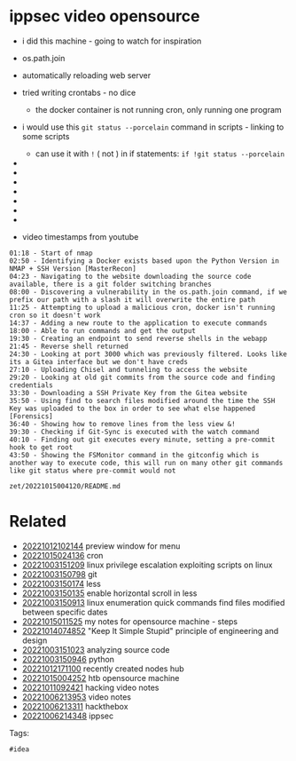 # ippsec video opensource

- i did this machine - going to watch for inspiration
- os.path.join
- automatically reloading web server
- tried writing crontabs - no dice
  - the docker container is not running cron, only running one program
- i would use this `git status --porcelain` command in scripts - linking to some scripts
  - can use it with `!` ( not ) in if statements: `if !git status --porcelain`
- 
- 
- 
- 
- 
- 
- 

- video timestamps from youtube
```
01:18 - Start of nmap
02:50 - Identifying a Docker exists based upon the Python Version in NMAP + SSH Version [MasterRecon]
04:23 - Navigating to the website downloading the source code available, there is a git folder switching branches 
08:00 - Discovering a vulnerability in the os.path.join command, if we prefix our path with a slash it will overwrite the entire path
11:25 - Attempting to upload a malicious cron, docker isn't running cron so it doesn't work
14:37 - Adding a new route to the application to execute commands
18:00 - Able to run commands and get the output
19:30 - Creating an endpoint to send reverse shells in the webapp
21:45 - Reverse shell returned
24:30 - Looking at port 3000 which was previously filtered. Looks like its a Gitea interface but we don't have creds
27:10 - Uploading Chisel and tunneling to access the website
29:20 - Looking at old git commits from the source code and finding credentials
33:30 - Downloading a SSH Private Key from the Gitea website
35:50 - Using find to search files modified around the time the SSH Key was uploaded to the box in order to see what else happened [Forensics]
36:40 - Showing how to remove lines from the less view &!
39:30 - Checking if Git-Sync is executed with the watch command
40:10 - Finding out git executes every minute, setting a pre-commit hook to get root
43:50 - Showing the FSMonitor command in the gitconfig which is another way to execute code, this will run on many other git commands like git status where pre-commit would not
```

` zet/20221015004120/README.md `

# Related

- [20221012102144](/zet/20221012102144/README.md) preview window for menu
- [20221015024136](/zet/20221015024136/README.md) cron
- [20221003151209](/zet/20221003151209/README.md) linux privilege escalation exploiting scripts on linux
- [20221003150798](/zet/20221003150798/README.md) git
- [20221003150174](/zet/20221003150174/README.md) less
- [20221003150135](/zet/20221003150135/README.md) enable horizontal scroll in less
- [20221003150913](/zet/20221003150913/README.md) linux enumeration quick commands find files modified between specific dates
- [20221015011525](/zet/20221015011525/README.md) my notes for opensource machine - steps
- [20221014074852](/zet/20221014074852/README.md) "Keep It Simple Stupid" principle of engineering and design
- [20221003151023](/zet/20221003151023/README.md) analyzing source code
- [20221003150946](/zet/20221003150946/README.md) python
- [20221012171100](/zet/20221012171100/README.md) recently created nodes hub
- [20221015004252](/zet/20221015004252/README.md) htb opensource machine
- [20221011092421](/zet/20221011092421/README.md) hacking video notes
- [20221006213953](/zet/20221006213953/README.md) video notes
- [20221006213311](/zet/20221006213311/README.md) hackthebox
- [20221006214348](/zet/20221006214348/README.md) ippsec

Tags:

    #idea
